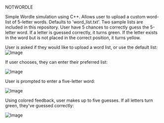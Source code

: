 NOTWORDLE

Simple Wordle simulation using C++. Allows user to upload a custom word-list of 5-letter words. Defaults to 'word_list.txt'. Two sample lists are included in this repository. User have 5 chances to correctly guess the 5-letter word. If a letter is guessed correctly, it turns green. If the letter exists in the word but is not placed in the correct position, it turns yellow. 

User is asked if they would like to upload a word list, or use the default list:
![Image](https://github.com/user-attachments/assets/3c903d9e-dfde-47dd-8e93-427269eb39d1)

If user chooses, they can enter their preferred list:

![Image](https://github.com/user-attachments/assets/c5cdfebb-fa5b-45e0-973f-7c1fd2e1abac)

User is prompted to enter a five-letter word:

![Image](https://github.com/user-attachments/assets/011e62d5-fc55-4fc1-8c28-99a5968c2ed8)

Using colored feedback, user makes up to five guesses. If all letters turn green, they've guessed correctly:

![Image](https://github.com/user-attachments/assets/50b37bdd-da88-47e4-aa6d-28d5181e4766)
